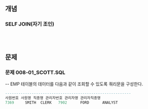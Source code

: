 ## 개념
### SELF JOIN(자기 조인)

<BR>
<BR>

## 문제
### 문제 008-01_SCOTT.SQL
-- EMP 테이블의 데이터를 다음과 같이 조회할 수 있도록 쿼리문을 구성한다.
``` SQL
---------------------------------------------------------
사원번호 사원명 직종명 관리자번호 관리자명 관리자직종명
7369     SMITH  CLERK   7902      FORD      ANALYST
```

